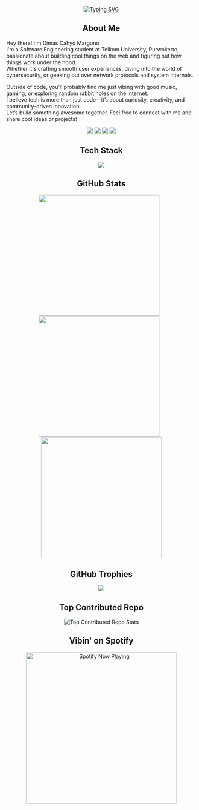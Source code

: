 <p align="center">
  <a href="https://git.io/typing-svg">
    <img src="https://readme-typing-svg.demolab.com?font=Poppins&weight=800&size=24&pause=1000&color=DCF718&center=true&vCenter=true&width=435&lines=Hi!+I'm+Dimas+Cahyo+Margono;I'm+a+Student;I'm+a+Software+Engineer" alt="Typing SVG" />
  </a>
</p>

<h2 align="center">About Me</h2>

Hey there! I'm Dimas Cahyo Margono  
I'm a Software Engineering student at Telkom University, Purwokerto, passionate about building cool things on the web and figuring out how things work under the hood.  
Whether it's crafting smooth user experiences, diving into the world of cybersecurity, or geeking out over network protocols and system internals.  

Outside of code, you’ll probably find me just vibing with good music, gaming, or exploring random rabbit holes on the internet.  
I believe tech is more than just code—it’s about curiosity, creativity, and community-driven innovation.  
Let’s build something awesome together. Feel free to connect with me and share cool ideas or projects!

<p align="center">
  <a href="https://instagram.com/dmzmrgno" target="_blank">
    <img src="https://img.shields.io/badge/Instagram-%23E4405F.svg?style=for-the-badge&logo=Instagram&logoColor=white" />
  </a>
  <a href="https://x.com/dimzkuyy_" target="_blank">
    <img src="https://img.shields.io/badge/X-%23000000.svg?style=for-the-badge&logo=X&logoColor=white" />
  </a>
  <a href="https://linkedin.com/in/dimascahyomargono" target="_blank">
    <img src="https://img.shields.io/badge/linkedin-%230077B5.svg?style=for-the-badge&logo=linkedin&logoColor=white" />
  </a>
  <a href="https://open.spotify.com/user/31n4mms4k47ttb7a2fpu2jliyzlm" target="_blank">
    <img src="https://img.shields.io/badge/Spotify-1ED760?style=for-the-badge&logo=spotify&logoColor=white" />
  </a>
</p>


<h2 align="center">Tech Stack</h2>
<p align="center">
  <a href="https://skillicons.dev">
    <img src="https://skillicons.dev/icons?i=html,css,js,php,bootstrap,tailwind,python,gcp,nextjs,nodejs,postman,figma,git,github,debian,vscode" />
  </a>
</p>

<h2 align="center">GitHub Stats</h2>
<p align="center">
  <img src="https://github-readme-stats.vercel.app/api?username=dimzkuy&show_icons=true&theme=codeSTACKr" width="320" style="margin-right: 12px;" />
  <img src="https://github-readme-streak-stats.herokuapp.com/?user=dimzkuy&theme=codeSTACKr" width="320" style="margin-right: 12px;" />
  <img src="https://github-readme-stats.vercel.app/api/top-langs/?username=dimzkuy&layout=compact&theme=codeSTACKr" width="320" />
</p>

<h2 align="center">GitHub Trophies</h2>
<p align="center">
  <img src="https://github-profile-trophy.vercel.app/?username=dimzkuy&theme=juicyfresh&row=1&column=9" />
</p>

<h2 align="center">Top Contributed Repo</h2>

<p align="center">
  <img src="https://github-contributor-stats.vercel.app/api?username=dimzkuy&limit=5&theme=codeSTACKr&combine_all_yearly_contributions=true" alt="Top Contributed Repo Stats" />
</p>


<h2 align="center">Vibin' on Spotify</h2>
<p align="center">
  <a href="https://spotify-github-profile.kittinanx.com/api/view?uid=31n4mms4k47ttb7a2fpu2jliyzlm&redirect=true">
    <img src="https://spotify-github-profile.kittinanx.com/api/view?uid=31n4mms4k47ttb7a2fpu2jliyzlm&cover_image=true&theme=natemoo-re&show_offline=false&background_color=c19090&interchange=true&bar_color=53b14f&bar_color_cover=true" alt="Spotify Now Playing" width="400"/>
  </a>
</p>


